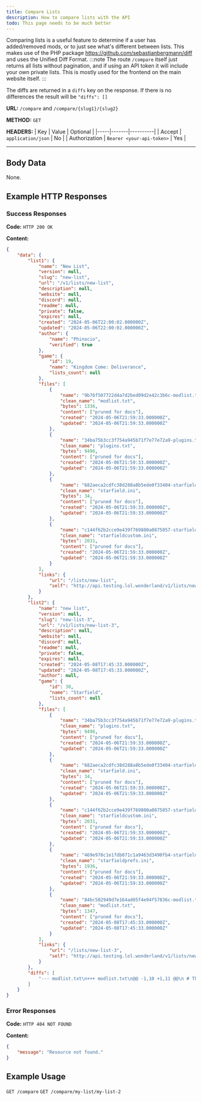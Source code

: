 ```yaml
---
title: Compare Lists
description: How to compare lists with the API
todo: This page needs to be much better
---
```


Comparing lists is a useful feature to determine if a user has added/removed mods, or to just see what's different between lists.
This makes use of the PHP package https://github.com/sebastianbergmann/diff and uses the Unified Diff Format.
:::note
The route `/compare` itself just returns all lists without pagination, and if using an API token it will include your own private lists.
This is mostly used for the frontend on the main website itself.
:::

The diffs are returned in a `diffs` key on the response. If there is no differences the result will be `"diffs": []`

**URL:** `/compare` and `/compare/{slug1}/{slug2}`

**METHOD:** `GET`

**HEADERS:**
| Key | Value | Optional |
|-----|-------|----------|
| Accept | `application/json` | No |
| Authorization | `Bearer <your-api-token>` | Yes |

---

## Body Data

None.

## Example HTTP Responses

### Success Responses

**Code:** `HTTP 200 OK`

**Content:**

```json
{
    "data": {
        "list1": {
            "name": "New List",
            "version": null,
            "slug": "new-list",
            "url": "/v1/lists/new-list",
            "description": null,
            "website": null,
            "discord": null,
            "readme": null,
            "private": false,
            "expires": null,
            "created": "2024-05-06T22:00:02.000000Z",
            "updated": "2024-05-06T22:00:02.000000Z",
            "author": {
                "name": "Phinocio",
                "verified": true
            },
            "game": {
                "id": 19,
                "name": "Kingdom Come: Deliverance",
                "lists_count": null
            },
            "files": [
                {
                    "name": "9b76f507722d4a7d2bed09d2e42c3b6c-modlist.txt",
                    "clean_name": "modlist.txt",
                    "bytes": 1336,
                    "content": ["pruned for docs"],
                    "created": "2024-05-06T21:59:33.000000Z",
                    "updated": "2024-05-06T21:59:33.000000Z"
                },
                {
                    "name": "34ba75b3cc3f754a945b71f7e77e72a9-plugins.txt",
                    "clean_name": "plugins.txt",
                    "bytes": 9496,
                    "content": ["pruned for docs"],
                    "created": "2024-05-06T21:59:33.000000Z",
                    "updated": "2024-05-06T21:59:33.000000Z"
                },
                {
                    "name": "682aeca2cdfc38d288a8b5ede0f33404-starfield.ini",
                    "clean_name": "starfield.ini",
                    "bytes": 34,
                    "content": ["pruned for docs"],
                    "created": "2024-05-06T21:59:33.000000Z",
                    "updated": "2024-05-06T21:59:33.000000Z"
                },
                {
                    "name": "c144f62b2cce9e439f769800a0875057-starfieldcustom.ini",
                    "clean_name": "starfieldcustom.ini",
                    "bytes": 2031,
                    "content": ["pruned for docs"],
                    "created": "2024-05-06T21:59:33.000000Z",
                    "updated": "2024-05-06T21:59:33.000000Z"
                }
            ],
            "links": {
                "url": "/lists/new-list",
                "self": "http://api.testing.lol.wonderland/v1/lists/new-list"
            }
        },
        "list2": {
            "name": "new list",
            "version": null,
            "slug": "new-list-3",
            "url": "/v1/lists/new-list-3",
            "description": null,
            "website": null,
            "discord": null,
            "readme": null,
            "private": false,
            "expires": null,
            "created": "2024-05-08T17:45:33.000000Z",
            "updated": "2024-05-08T17:45:33.000000Z",
            "author": null,
            "game": {
                "id": 30,
                "name": "Starfield",
                "lists_count": null
            },
            "files": [
                {
                    "name": "34ba75b3cc3f754a945b71f7e77e72a9-plugins.txt",
                    "clean_name": "plugins.txt",
                    "bytes": 9496,
                    "content": ["pruned for docs"],
                    "created": "2024-05-06T21:59:33.000000Z",
                    "updated": "2024-05-06T21:59:33.000000Z"
                },
                {
                    "name": "682aeca2cdfc38d288a8b5ede0f33404-starfield.ini",
                    "clean_name": "starfield.ini",
                    "bytes": 34,
                    "content": ["pruned for docs"],
                    "created": "2024-05-06T21:59:33.000000Z",
                    "updated": "2024-05-06T21:59:33.000000Z"
                },
                {
                    "name": "c144f62b2cce9e439f769800a0875057-starfieldcustom.ini",
                    "clean_name": "starfieldcustom.ini",
                    "bytes": 2031,
                    "content": ["pruned for docs"],
                    "created": "2024-05-06T21:59:33.000000Z",
                    "updated": "2024-05-06T21:59:33.000000Z"
                },
                {
                    "name": "469e978c1e1fdb071c1a9463d3490fb4-starfieldprefs.ini",
                    "clean_name": "starfieldprefs.ini",
                    "bytes": 1936,
                    "content": ["pruned for docs"],
                    "created": "2024-05-06T21:59:33.000000Z",
                    "updated": "2024-05-06T21:59:33.000000Z"
                },
                {
                    "name": "84bc502949d7e164ad05f4e94f57836c-modlist.txt",
                    "clean_name": "modlist.txt",
                    "bytes": 1347,
                    "content": ["pruned for docs"],
                    "created": "2024-05-08T17:45:33.000000Z",
                    "updated": "2024-05-08T17:45:33.000000Z"
                }
            ],
            "links": {
                "url": "/lists/new-list-3",
                "self": "http://api.testing.lol.wonderland/v1/lists/new-list-3"
            }
        },
        "diffs": [
            "--- modlist.txt\n+++ modlist.txt\n@@ -1,10 +1,11 @@\n # This file was automatically generated by Mod Organizer.\n -Dummy separator until I fix the display issue_separator\n +Game Photos\n++added mod\n +Game Generated Files_separator\n +New Atlantis - Billboard Map\n++Vasco Constellation Skin\n +Real Flashlight\n-+Vasco Constellation Skin\n -Textures_separator\n -WIPMod - Indicate if Quest is on Current Planet\n +Scanner Encumbrance Display With Time\n"
        ]
    }
}
```

### Error Responses

**Code:** `HTTP 404 NOT FOUND`

**Content:**

```json
{
    "message": "Resource not found."
}
```

## Example Usage

`GET /compare`
`GET /compare/my-list/my-list-2`

